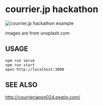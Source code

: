 # courrier.jp hackathon

![courrier.jp hackathon example](https://cloud.githubusercontent.com/assets/123702/24131454/1f7c2b92-0e32-11e7-9e4a-2df40ca809ae.gif)

images are from unsplash.com

## USAGE

```
npm run serve
npm run start
open http://localhost:3000
```

## SEE ALSO

http://courrierjapon024.peatix.com/
